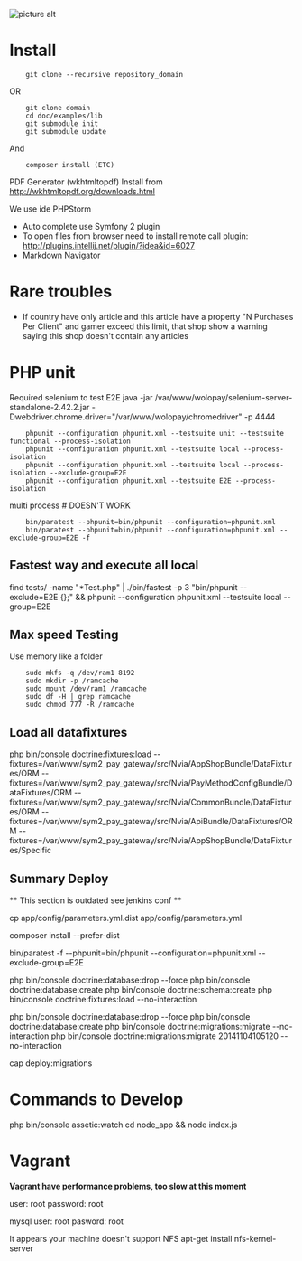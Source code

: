 ![picture alt](https://wolopay.com/img/logo_500x100.png)

Install
=======

        git clone --recursive repository_domain

OR

        git clone domain
        cd doc/examples/lib
        git submodule init
        git submodule update

And

        composer install (ETC)

PDF Generator (wkhtmltopdf)
Install from http://wkhtmltopdf.org/downloads.html

We use ide PHPStorm

- Auto complete use Symfony 2 plugin
- To open files from browser need to install remote call plugin: http://plugins.intellij.net/plugin/?idea&id=6027
- Markdown Navigator

Rare troubles
=============

- If country have only article and this article have a property "N Purchases Per Client" and gamer exceed this limit,
that shop show a warning saying this shop doesn't contain any articles

PHP unit
========

Required selenium to test E2E
java -jar /var/www/wolopay/selenium-server-standalone-2.42.2.jar  -Dwebdriver.chrome.driver="/var/www/wolopay/chromedriver" -p 4444

        phpunit --configuration phpunit.xml --testsuite unit --testsuite functional --process-isolation
        phpunit --configuration phpunit.xml --testsuite local --process-isolation
        phpunit --configuration phpunit.xml --testsuite local --process-isolation --exclude-group=E2E
        phpunit --configuration phpunit.xml --testsuite E2E --process-isolation

multi process # DOESN'T WORK

        bin/paratest --phpunit=bin/phpunit --configuration=phpunit.xml
        bin/paratest --phpunit=bin/phpunit --configuration=phpunit.xml --exclude-group=E2E -f

Fastest way and execute all local
---------------------------------

find tests/ -name "*Test.php" | ./bin/fastest -p 3 "bin/phpunit --exclude=E2E {};" &&  phpunit --configuration phpunit.xml --testsuite local --group=E2E

Max speed Testing
-----------------

Use memory like a folder

        sudo mkfs -q /dev/ram1 8192
        sudo mkdir -p /ramcache
        sudo mount /dev/ram1 /ramcache
        sudo df -H | grep ramcache
        sudo chmod 777 -R /ramcache

Load all datafixtures
---------------------

php bin/console doctrine:fixtures:load --fixtures=/var/www/sym2_pay_gateway/src/Nvia/AppShopBundle/DataFixtures/ORM --fixtures=/var/www/sym2_pay_gateway/src/Nvia/PayMethodConfigBundle/DataFixtures/ORM --fixtures=/var/www/sym2_pay_gateway/src/Nvia/CommonBundle/DataFixtures/ORM --fixtures=/var/www/sym2_pay_gateway/src/Nvia/ApiBundle/DataFixtures/ORM  --fixtures=/var/www/sym2_pay_gateway/src/Nvia/AppShopBundle/DataFixtures/Specific


Summary Deploy
--------------

** This section is outdated see jenkins conf **

cp app/config/parameters.yml.dist app/config/parameters.yml

composer install --prefer-dist

bin/paratest -f --phpunit=bin/phpunit --configuration=phpunit.xml --exclude-group=E2E

php bin/console doctrine:database:drop --force
php bin/console doctrine:database:create
php bin/console doctrine:schema:create
php bin/console doctrine:fixtures:load --no-interaction

php bin/console doctrine:database:drop --force
php bin/console doctrine:database:create
php bin/console doctrine:migrations:migrate --no-interaction
php bin/console doctrine:migrations:migrate 20141104105120 --no-interaction

cap deploy:migrations

Commands to Develop
===================

php bin/console assetic:watch
cd node_app && node index.js

Vagrant
=======

**Vagrant have performance problems, too slow at this moment**

user: root
password: root

mysql
user: root
pasword: root


It appears your machine doesn't support NFS
apt-get install nfs-kernel-server

